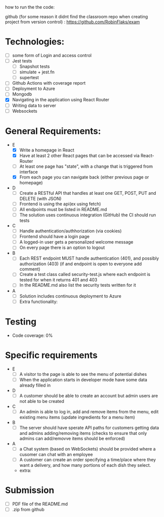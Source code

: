 

how to run the the code:

github (for some reason it didnt find the classroom repo when creating project from version control) :
https://github.com/RobinFlaks/exam


# Technologies: 

- [ ] some form of Login and access control
- [ ] Jest tests
  - [ ] Snapshot tests
  - [ ] simulate + jest.fn
  - [ ] supertest
- [ ] Github Actions with coverage report
- [ ] Deployment to Azure
- [ ] Mongodb
- [x] Navigating in the application using React Router
- [ ] Writing data to server
- [ ] Websockets

# General Requirements:
- E
  - [x] Write a homepage in React
  - [x] Have at least 2 other React pages that can be accessed via React-Router
  - [ ] At least one page has "state", with a change that is triggered from interface
  - [x] From each page you can navigate back (either previous page or homepage)
- D
  - [ ] Create a RESTful API that handles at least one GET, POST, PUT and DELETE (with JSON)
  - [ ] Frontend is using the api(ex using fetch)
  - [ ] All endpoints must be listed in README.md
  - [ ] The solution uses continuous integration (GitHub) the CI should run tests
- C
  - [ ] Handle authentication/authhorization (via cookies)
  - [ ] Frontend should have a login page
  - [ ] A logged-in user gets a personalized welcome message
  - [ ] On every page there is an option to logout
- B
  - [ ] Each REST endpoint MUST handle authentication (401), and possibly authorization (403) (if and endpoint is open to everyone add comment)
  - [ ] Create a test class called security-test.js where each endpoint is tested for when it returns 401 and 403
  - [ ] In the README.md also list the security tests written for it
- A
  - [ ] Solution includes continuous deployment to Azure
  - [ ] Extra functionality:

# Testing
- Code coverage: 0%

# Specific requirements
- E
  - [ ] A visitor to the page is able to see the menu of potential dishes
  - [ ] When the application starts in developer mode have some data already filled in
- D
  - [ ] A customer should be able to create an account but admin users are not able to be created
- C
  - [ ] An admin is able to log in, add and remove items from the menu, edit existing menu items (update ingredients for a menu item)
- B
  - [ ] The server should have sperate API paths for customers getting data and admins adding/removing items (checks to ensure that only admins can add/removve items should be enforced)
- A
  - [ ] a Chat system (based on WebSockets) should be provided where a cusomer can chat with an employee
  - [ ] A customer can create an order specifying a time/place where they want a delivery, and how many portions of each dish they select.
  - extra:

# Submission
- [ ] PDF file of the README.md
- [ ] .zip from github